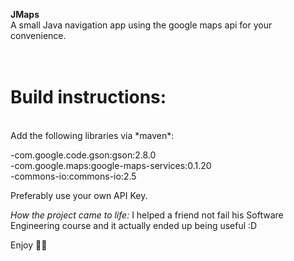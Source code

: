 **JMaps**<br />
A small Java navigation app using the google maps api for your convenience.<br />
<br />
<br />
# Build instructions:<br />
<br />
Add the following libraries via *maven*:

-com.google.code.gson:gson:2.8.0<br />
-com.google.maps:google-maps-services:0.1.20<br />
-commons-io:commons-io:2.5<br />

Preferably use your own API Key. 

*How the project came to life:* I helped a friend not fail his Software Engineering course and it actually ended up being useful :D

Enjoy :tada::fireworks:

